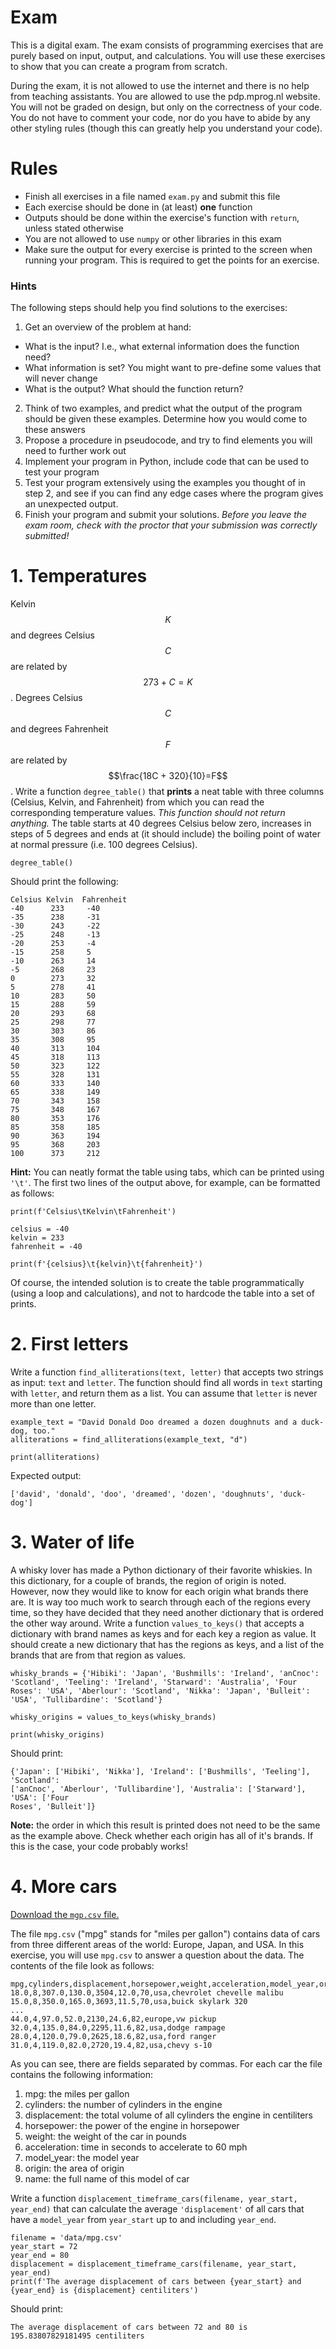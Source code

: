 # Exam

This is a digital exam. The exam consists of programming exercises that are purely based on input, output, and calculations. You will use these exercises to show that you can create a program from scratch.

During the exam, it is not allowed to use the internet and there is no help from teaching assistants. You are allowed to use the pdp.mprog.nl website. You will not be graded on design, but only on the correctness of your code. You do not have to comment your code, nor do you have to abide by any other styling rules (though this can greatly help you understand your code).

# Rules

- Finish all exercises in a file named `exam.py` and submit this file
- Each exercise should be done in (at least) **one** function
- Outputs should be done within the exercise's function with `return`, unless stated otherwise
- You are not allowed to use `numpy` or other libraries in this exam
- Make sure the output for every exercise is printed to the screen when running your program. This is required to get the points for an exercise.

### Hints

The following steps should help you find solutions to the exercises:

1. Get an overview of the problem at hand:
  - What is the input? I.e., what external information does the function need?
  - What information is set? You might want to pre-define some values that will never change
  - What is the output? What should the function return?
2. Think of two examples, and predict what the output of the program should be given these examples. Determine how you would come to these answers
3. Propose a procedure in pseudocode, and try to find elements you will need to further work out
4. Implement your program in Python, include code that can be used to test your program
5. Test your program extensively using the examples you thought of in step 2, and see if you can find any edge cases where the program gives an unexpected output.
6. Finish your program and submit your solutions. *Before you leave the exam room, check with the proctor that your submission was correctly submitted!*

# 1. Temperatures

Kelvin $$K$$ and degrees Celsius $$C$$ are related by $$273+C=K$$. Degrees Celsius $$C$$ and degrees Fahrenheit $$F$$ are related by $$\frac{18C + 320}{10}=F$$. Write a function `degree_table()` that **prints** a neat table with three columns (Celsius, Kelvin, and Fahrenheit) from which you can read the corresponding temperature values. _This function should not return anything._ The table starts at 40 degrees Celsius below zero, increases in steps of 5 degrees and ends at (it should include) the boiling point of water at normal pressure (i.e. 100 degrees Celsius).

    degree_table()

Should print the following:

    Celsius Kelvin  Fahrenheit
    -40      233     -40
    -35      238     -31
    -30      243     -22
    -25      248     -13
    -20      253     -4
    -15      258     5
    -10      263     14
    -5       268     23
    0        273     32
    5        278     41
    10       283     50
    15       288     59
    20       293     68
    25       298     77
    30       303     86
    35       308     95
    40       313     104
    45       318     113
    50       323     122
    55       328     131
    60       333     140
    65       338     149
    70       343     158
    75       348     167
    80       353     176
    85       358     185
    90       363     194
    95       368     203
    100      373     212

**Hint:** You can neatly format the table using tabs, which can be printed using `'\t'`. The first two lines of the output above, for example, can be formatted as follows:

    print(f'Celsius\tKelvin\tFahrenheit')

    celsius = -40
    kelvin = 233
    fahrenheit = -40

    print(f'{celsius}\t{kelvin}\t{fahrenheit}')

Of course, the intended solution is to create the table programmatically (using a loop and calculations), and not to hardcode the table into a set of prints.

# 2. First letters

Write a function `find_alliterations(text, letter)` that accepts two strings as input: `text` and `letter`. The function should find all words in `text` starting with `letter`, and return them as a list. You can assume that `letter` is never more than one letter.

    example_text = "David Donald Doo dreamed a dozen doughnuts and a duck-dog, too."
    alliterations = find_alliterations(example_text, "d")

    print(alliterations)

Expected output:

    ['david', 'donald', 'doo', 'dreamed', 'dozen', 'doughnuts', 'duck-dog']

# 3. Water of life

A whisky lover has made a Python dictionary of their favorite whiskies. In this dictionary, for a couple of brands, the region of origin is noted. However, now they would like to know for each origin what brands there are. It is way too much work to search through each of the regions every time, so they have decided that they need another dictionary that is ordered the other way around. Write a function `values_to_keys()` that accepts a dictionary with brand names as keys and for each key a region as value. It should create a new dictionary that has the regions as keys, and a list of the brands that are from that region as values.

    whisky_brands = {'Hibiki': 'Japan', 'Bushmills': 'Ireland', 'anCnoc': 'Scotland', 'Teeling': 'Ireland', 'Starward': 'Australia', 'Four Roses': 'USA', 'Aberlour': 'Scotland', 'Nikka': 'Japan', 'Bulleit': 'USA', 'Tullibardine': 'Scotland'}

    whisky_origins = values_to_keys(whisky_brands)

    print(whisky_origins)

Should print:

    {'Japan': ['Hibiki', 'Nikka'], 'Ireland': ['Bushmills', 'Teeling'], 'Scotland':
    ['anCnoc', 'Aberlour', 'Tullibardine'], 'Australia': ['Starward'], 'USA': ['Four
    Roses', 'Bulleit']}

**Note:** the order in which this result is printed does not need to be the same as the example above. Check whether each origin has all of it's brands. If this is the case, your code probably works!

# 4. More cars

[Download the `mgp.csv` file.](../data/mpg.csv)

The file `mpg.csv` ("mpg" stands for "miles per gallon") contains data of cars from three different areas of the world: Europe, Japan, and USA. In this exercise, you will use `mpg.csv` to answer a question about the data. The contents of the file look as follows:

    mpg,cylinders,displacement,horsepower,weight,acceleration,model_year,origin,name
    18.0,8,307.0,130.0,3504,12.0,70,usa,chevrolet chevelle malibu
    15.0,8,350.0,165.0,3693,11.5,70,usa,buick skylark 320
    ...
    44.0,4,97.0,52.0,2130,24.6,82,europe,vw pickup
    32.0,4,135.0,84.0,2295,11.6,82,usa,dodge rampage
    28.0,4,120.0,79.0,2625,18.6,82,usa,ford ranger
    31.0,4,119.0,82.0,2720,19.4,82,usa,chevy s-10

As you can see, there are fields separated by commas. For each car the file contains the following information:

1. mpg: the miles per gallon
2. cylinders: the number of cylinders in the engine
3. displacement: the total volume of all cylinders the engine in centiliters
4. horsepower: the power of the engine in horsepower
5. weight: the weight of the car in pounds
6. acceleration: time in seconds to accelerate to 60 mph
7. model_year: the model year
8. origin: the area of origin
9. name: the full name of this model of car

Write a function `displacement_timeframe_cars(filename, year_start, year_end)` that can calculate the average `'displacement'` of all cars that have a `model_year` from `year_start` up to and including `year_end`.

    filename = 'data/mpg.csv'
    year_start = 72
    year_end = 80
    displacement = displacement_timeframe_cars(filename, year_start, year_end)
    print(f'The average displacement of cars between {year_start} and {year_end} is {displacement} centiliters')

Should print:

    The average displacement of cars between 72 and 80 is 195.83807829181495 centiliters
